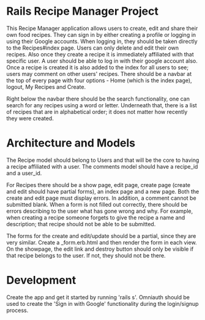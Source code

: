 # Rails Recipe Manager Project 
This Recipe Manager application allows users to create, edit and share their own food recipes. They can sign in by either creating a profile or logging in using their Google accounts. When logging in, they should be taken directly to the Recipes#index page.  Users can only delete and edit their own recipes. Also once they create a recipe it is immediately affiliated with that specific user. A user should be able to log in with their google account also. Once a recipe is created it is also added to the index for all users to see; users may comment on other users' recipes. There should be a navbar at the top of every page with four options - Home (which is the index page), logout, My Recipes and Create. 

Right below the navbar there should be the search functionality, one can search for any recipes using a word or letter. Underneath that, there is a list of recipes that are in alphabetical order; it does not matter how recently they were created. 

# Architecture and Models 
The Recipe model should belong to Users and that will be the core to having a recipe affiliated with a user. The comments model should have a recipe_id and a user_id.

For Recipes there should be a show page, edit page, create page (create and edit should have partial forms), an index page and a new page. Both the create and edit page must display errors. In addition, a comment cannot be submitted blank. When a form is not filled out correctly, there should be errors describing to the user what has gone wrong and why. For example, when creating a recipe someone forgets to give the recipe a name and description; that recipe should not be able to be submitted.

The forms for the create and edit/update should be a partial, since they are very similar. Create a _form.erb.html and then render the form in each view. On the showpage, the edit link and destroy button should only be visible if that recipe belongs to the user. If not, they should not be there.   


# Development 
Create the app and get it started by running 'rails s'. Omniauth should be used to create the 'Sign in with Google' functionality during the login/signup process. 












